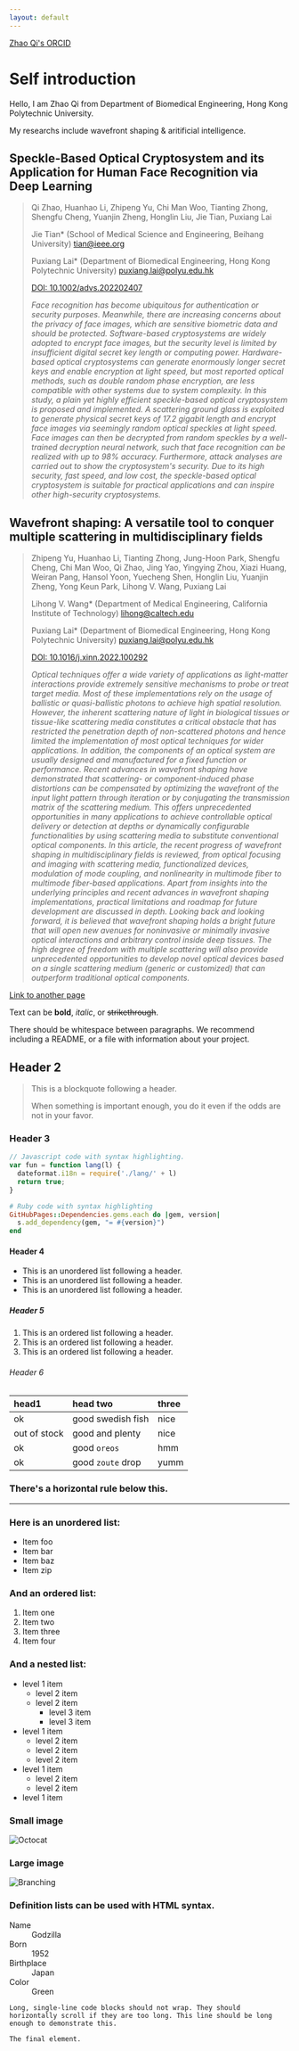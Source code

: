 ```yaml
---
layout: default
---
```


[Zhao Qi's ORCID](https://orcid.org/0000-0002-8594-6940)

# Self introduction

Hello, I am Zhao Qi from Department of Biomedical Engineering, Hong Kong Polytechnic University.

My researchs include wavefront shaping & aritificial intelligence.

## Speckle-Based Optical Cryptosystem and its Application for Human Face Recognition via Deep Learning

> Qi Zhao, Huanhao Li, Zhipeng Yu, Chi Man Woo, Tianting Zhong, Shengfu Cheng, Yuanjin Zheng, Honglin Liu,
> Jie Tian, Puxiang Lai
> 
> Jie Tian* (School of Medical Science and Engineering, Beihang University) tian@ieee.org
> 
> Puxiang Lai* (Department of Biomedical Engineering, Hong Kong Polytechnic University) puxiang.lai@polyu.edu.hk
> 
> [DOI: 10.1002/advs.202202407](https://doi.org/10.1002/advs.202202407)
> 
> _Face recognition has become ubiquitous for authentication or security purposes. 
> Meanwhile, there are increasing concerns about the privacy of face images, which are 
> sensitive biometric data and should be protected. Software-based cryptosystems are 
> widely adopted to encrypt face images, but the security level is limited by insufficient 
> digital secret key length or computing power. Hardware-based optical cryptosystems can 
> generate enormously longer secret keys and enable encryption at light speed, but most 
> reported optical methods, such as double random phase encryption, are less compatible 
> with other systems due to system complexity. In this study, a plain yet highly efficient 
> speckle-based optical cryptosystem is proposed and implemented. A scattering ground glass 
> is exploited to generate physical secret keys of 17.2 gigabit length and encrypt face images 
> via seemingly random optical speckles at light speed. Face images can then be decrypted from 
> random speckles by a well-trained decryption neural network, such that face recognition can 
> be realized with up to 98% accuracy. Furthermore, attack analyses are carried out to show 
> the cryptosystem's security. Due to its high security, fast speed, and low cost, the 
> speckle-based optical cryptosystem is suitable for practical applications and can inspire 
> other high-security cryptosystems._


## Wavefront shaping: A versatile tool to conquer multiple scattering in multidisciplinary fields

> Zhipeng Yu, Huanhao Li, Tianting Zhong, Jung-Hoon Park, Shengfu Cheng, Chi Man Woo, Qi Zhao, Jing Yao, 
> Yingying Zhou, Xiazi Huang, Weiran Pang, Hansol Yoon, Yuecheng Shen, Honglin Liu, Yuanjin Zheng, Yong Keun Park, 
> Lihong V. Wang, Puxiang Lai
> 
> Lihong V. Wang* (Department of Medical Engineering, California Institute of Technology) lihong@caltech.edu
> 
> Puxiang Lai* (Department of Biomedical Engineering, Hong Kong Polytechnic University) puxiang.lai@polyu.edu.hk
> 
> [DOI: 10.1016/j.xinn.2022.100292](https://doi.org/10.1016/j.xinn.2022.100292)
> 
> _Optical techniques offer a wide variety of applications as light-matter interactions 
> provide extremely sensitive mechanisms to probe or treat target media. Most of these 
> implementations rely on the usage of ballistic or quasi-ballistic photons to achieve 
> high spatial resolution. However, the inherent scattering nature of light in biological 
> tissues or tissue-like scattering media constitutes a critical obstacle that has restricted 
> the penetration depth of non-scattered photons and hence limited the implementation of most 
> optical techniques for wider applications. In addition, the components of an optical system 
> are usually designed and manufactured for a fixed function or performance. Recent advances 
> in wavefront shaping have demonstrated that scattering- or component-induced phase distortions 
> can be compensated by optimizing the wavefront of the input light pattern through iteration or 
> by conjugating the transmission matrix of the scattering medium. This offers unprecedented 
> opportunities in many applications to achieve controllable optical delivery or detection at 
> depths or dynamically configurable functionalities by using scattering media to substitute 
> conventional optical components. In this article, the recent progress of wavefront shaping 
> in multidisciplinary fields is reviewed, from optical focusing and imaging with scattering 
> media, functionalized devices, modulation of mode coupling, and nonlinearity in multimode 
> fiber to multimode fiber-based applications. Apart from insights into the underlying 
> principles and recent advances in wavefront shaping implementations, practical limitations 
> and roadmap for future development are discussed in depth. Looking back and looking forward, 
> it is believed that wavefront shaping holds a bright future that will open new avenues for 
> noninvasive or minimally invasive optical interactions and arbitrary control inside deep 
> tissues. The high degree of freedom with multiple scattering will also provide unprecedented 
> opportunities to develop novel optical devices based on a single scattering medium (generic 
> or customized) that can outperform traditional optical components._


[Link to another page](./another-page.html)

Text can be **bold**, _italic_, or ~~strikethrough~~.

There should be whitespace between paragraphs. We recommend including a README, or a file with information about your project.

## Header 2

> This is a blockquote following a header.
>
> When something is important enough, you do it even if the odds are not in your favor.

### Header 3

```js
// Javascript code with syntax highlighting.
var fun = function lang(l) {
  dateformat.i18n = require('./lang/' + l)
  return true;
}
```

```ruby
# Ruby code with syntax highlighting
GitHubPages::Dependencies.gems.each do |gem, version|
  s.add_dependency(gem, "= #{version}")
end
```

#### Header 4

*   This is an unordered list following a header.
*   This is an unordered list following a header.
*   This is an unordered list following a header.

##### Header 5

1.  This is an ordered list following a header.
2.  This is an ordered list following a header.
3.  This is an ordered list following a header.

###### Header 6

| head1        | head two          | three |
|:-------------|:------------------|:------|
| ok           | good swedish fish | nice  |
| out of stock | good and plenty   | nice  |
| ok           | good `oreos`      | hmm   |
| ok           | good `zoute` drop | yumm  |

### There's a horizontal rule below this.

* * *

### Here is an unordered list:

*   Item foo
*   Item bar
*   Item baz
*   Item zip

### And an ordered list:

1.  Item one
1.  Item two
1.  Item three
1.  Item four

### And a nested list:

- level 1 item
  - level 2 item
  - level 2 item
    - level 3 item
    - level 3 item
- level 1 item
  - level 2 item
  - level 2 item
  - level 2 item
- level 1 item
  - level 2 item
  - level 2 item
- level 1 item

### Small image

![Octocat](https://github.githubassets.com/images/icons/emoji/octocat.png)

### Large image

![Branching](https://guides.github.com/activities/hello-world/branching.png)


### Definition lists can be used with HTML syntax.

<dl>
<dt>Name</dt>
<dd>Godzilla</dd>
<dt>Born</dt>
<dd>1952</dd>
<dt>Birthplace</dt>
<dd>Japan</dd>
<dt>Color</dt>
<dd>Green</dd>
</dl>

```
Long, single-line code blocks should not wrap. They should horizontally scroll if they are too long. This line should be long enough to demonstrate this.
```

```
The final element.
```
